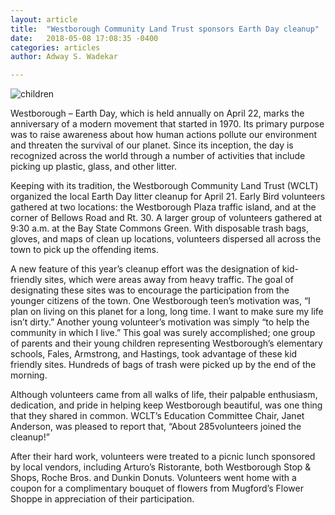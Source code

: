 ```yaml
---
layout: article
title:  "Westborough Community Land Trust sponsors Earth Day cleanup"
date:   2018-05-08 17:08:35 -0400
categories: articles
author: Adway S. Wadekar

---
```


![children](https://www.communityadvocate.com/wp-content/uploads/W-Earth-Day-1.jpg)

Westborough – Earth Day, which is held annually on April 22, marks the anniversary of a modern movement that started in 1970. Its primary purpose was to raise awareness about how human actions pollute our environment and threaten the survival of our planet. Since its inception, the day is recognized across the world through a number of activities that include picking up plastic, glass, and other litter.

Keeping with its tradition, the Westborough Community Land Trust (WCLT) organized the local Earth Day litter cleanup for April 21. Early Bird volunteers gathered at two locations: the Westborough Plaza traffic island, and at the corner of Bellows Road and Rt. 30. A larger group of volunteers gathered at 9:30 a.m. at the Bay State Commons Green. With disposable trash bags, gloves, and maps of clean up locations, volunteers dispersed all across the town to pick up the offending items.

A new feature of this year’s cleanup effort was the designation of kid-friendly sites, which were areas away from heavy traffic. The goal of designating these sites was to encourage the participation from the younger citizens of the town. One Westborough teen’s motivation was, “I plan on living on this planet for a long, long time. I want to make sure my life isn’t dirty.”  Another young volunteer’s motivation was simply “to help the community in which I live.” This goal was surely accomplished; one group of parents and their young children representing Westborough’s elementary schools, Fales, Armstrong, and Hastings, took advantage of these kid friendly sites. Hundreds of bags of trash were picked up by the end of the morning.

Although volunteers came from all walks of life, their palpable enthusiasm, dedication, and pride in helping keep Westborough beautiful, was one thing that they shared in common. WCLT’s Education Committee Chair, Janet Anderson, was pleased to report that, “About 285volunteers joined the cleanup!”

After their hard work, volunteers were treated to a picnic lunch sponsored by local vendors, including Arturo’s Ristorante, both Westborough Stop & Shops, Roche Bros. and Dunkin Donuts. Volunteers went home with a coupon for a complimentary bouquet of flowers from Mugford’s Flower Shoppe in appreciation of their participation.

